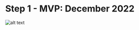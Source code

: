 # Step 1 - MVP: December 2022

![alt text](https://github.com/JefBronze/volts/blob/main/logoREADME.svg)